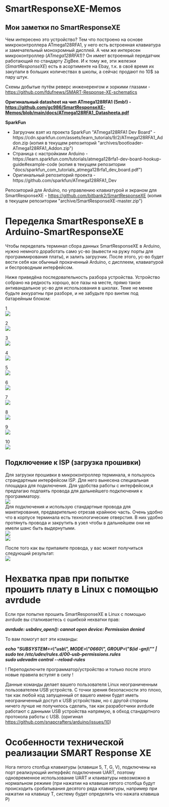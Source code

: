 # SmartResponseXE-Memos
<h2>Мои заметки по SmartResponseXE</h2>

Чем интересено это устройство? Тем что построено на основе микроконтроллера ATmega128RFA1, у него есть встроенная клавиатура и замечательный монохромный дисплей. А чем же интересен микроконтроллер (<i>ATmega128RFA1</i>)? Он имеет встроенный передатчик работающий по стандарту ZigBee. И к тому же, эти железки (<i>SmartResponseXE</i>) есть в асортименте на Ebay, т.к. в своё время их закупали в больших количествах в школы, а сейчас продают по 10$ за пару штук.


Схемы добытые путём реверс инженеренгом и зоркими глазами - https://github.com/fdufnews/SMART-Response-XE-schematics

<b>Оригинальный datasheet на чип ATmega128RFA1 (5mb!) - https://github.com/gc986/SmartResponseXE-Memos/blob/main/docs/ATmega128RFA1_Datasheeta.pdf</b>

<b>SparkFun</b>
<ul>
  <li>Загрузчик взят из проекта SparkFun "ATmega128RFA1 Dev Board" - https://cdn.sparkfun.com/assets/learn_tutorials/9/2/ATmega128RFA1_Addon.zip
  (копия в текущем репозиторий "archives/bootloader-ATmega128RFA1_Addon.zip")</li>
  <li>Страница с настройками Arduino - https://learn.sparkfun.com/tutorials/atmega128rfa1-dev-board-hookup-guide#example-code
  (копия в текущем репозитории "docs/sparkfun_com_tutorials_atmega128rfa1_dev_board.pdf")</li>
  <li>Оригинальный репозиторий проекта - https://github.com/sparkfun/ATmega128RFA1_Dev</li>
</ul>


Репозиторий для Arduino, по управлению клавиатурой и экраном для SmartResponseXE - https://github.com/bitbank2/SmartResponseXE
(копия в текущем репозитории "archive/SmartResponseXE-master.zip")

<h1>Переделка SmartResponseXE в Arduino-SmartResponseXE</h1>
Чтобы переделать терминал сбора данных SmartResponseXE в Arduino, нужно немного доработать само ус-во (вывести на ружу порты для программирования платы), и залить загрузчик. После этого, ус-во будет вести себя как обычный прокаченный Arduino, с дисплеем, клавиатурой и беспроводным интерфейсом.

Ниже приведёна последовательность разбора устройства. Устройство собрано на редкость хорошо, все пазы на месте, прямо такое антивандальное ус-во для использования в школах. Теме не менее будьте аккуратны при разборе, и не забудьте про винтик под батарейным блоком:


1<br>
<img src="https://github.com/gc986/SmartResponseXE-Memos/blob/main/images/disassembling-1.jpg">

2<br>
<img src="https://github.com/gc986/SmartResponseXE-Memos/blob/main/images/disassembling-2.jpg">

3<br>
<img src="https://github.com/gc986/SmartResponseXE-Memos/blob/main/images/disassembling-3.jpg">

4<br>
<img src="https://github.com/gc986/SmartResponseXE-Memos/blob/main/images/disassembling-4.jpg">

5<br>
<img src="https://github.com/gc986/SmartResponseXE-Memos/blob/main/images/disassembling-5.jpg">

6<br>
<img src="https://github.com/gc986/SmartResponseXE-Memos/blob/main/images/disassembling-6.jpg">

7<br>
<img src="https://github.com/gc986/SmartResponseXE-Memos/blob/main/images/disassembling-7.jpg">

8<br>
<img src="https://github.com/gc986/SmartResponseXE-Memos/blob/main/images/disassembling-8.jpg">

9<br>
<img src="https://github.com/gc986/SmartResponseXE-Memos/blob/main/images/disassembling-9.jpg">

10<br>
<img src="https://github.com/gc986/SmartResponseXE-Memos/blob/main/images/disassembling-10.jpg">


<h2>Подключение к ISP (загрузка прошивки)</h2>
Для загрузки прошивки в микроконтроллер терминала, я пользуюсь страндартным интерфейсом ISP. Для него вынесена специальная площадка для подключения. Для удобства работы с интерфейсом,я предлагаю подпаять провода для дальнейшего подключения к программатору.
<br>
<img src="https://github.com/gc986/SmartResponseXE-Memos/blob/main/images/ISP-0.jpg">

<br>
Для подключения и использую стандартные провода для макетирования, предварительно отрезав крайнюю часть. Очень удобно что в корпусе терминала есть технологические отверстия. В них удобно протянуть провода и закрутить в узел чтобы в дальнейшем они не имели шанс быть выдернутыми.
<br>
<img src="https://github.com/gc986/SmartResponseXE-Memos/blob/main/images/ISP-1.jpg">
<br>
<img src="https://github.com/gc986/SmartResponseXE-Memos/blob/main/images/ISP-2.jpg">


После того как вы припаяите провода, у вас может получиться следующий результат:
<br>
<img src="https://github.com/gc986/SmartResponseXE-Memos/blob/main/images/ISP-3.jpg">


# Нехватка прав при попытке прошить плату в Linux с помощью avrdude

Если при попытке прошить SmartResponseXE в Linux с помощью avrdude вы сталкиваетесь с ошибкой нехватки прав:

<i><b>avrdude: usbdev_open(): cannot open device: Permission denied</b></i>

То вам помогут вот эти команды:

<i><b>echo "SUBSYSTEM==\\"usb\\", MODE=\\"0660\\", GROUP=\\"$(id -gn)\\"" | sudo tee /etc/udev/rules.d/00-usb-permissions.rules
<br>
sudo udevadm control --reload-rules</b></i>

! Переподключите программатор/устройство и только после этого новые правила вступят в силу !

Данные команды делает вашего пользователя Linux неограниченным пользователем USB устройств. С точки зрения безопасности это плохо, так как любой код запущенный от вашего имени будет иметь неограниченный доступ к USB устройствам, но с другой стороны ничего лучше не получилось сделать, так как разработчики avrdude работают с данными USB устройства напрямую, в обход стандартного протокола работы с USB. (оригинал https://github.com/snapcrafters/arduino/issues/10)


# Особенности технической реализации SMART Response XE
Нога пятого столбца клавиатуры (клавиши 5, T, G, V), подключены на порт реализующий интерфейс подключения UART, поэтому одновременное использование UART и клаиватуры невозможно в нормальном режиме (при нажатии на клавиши пятого столбца будут происходить сробатывания десятого ряда клавиатуры, например при нажатии на клавишу T, систему будет определять что нажата клавиша P)
